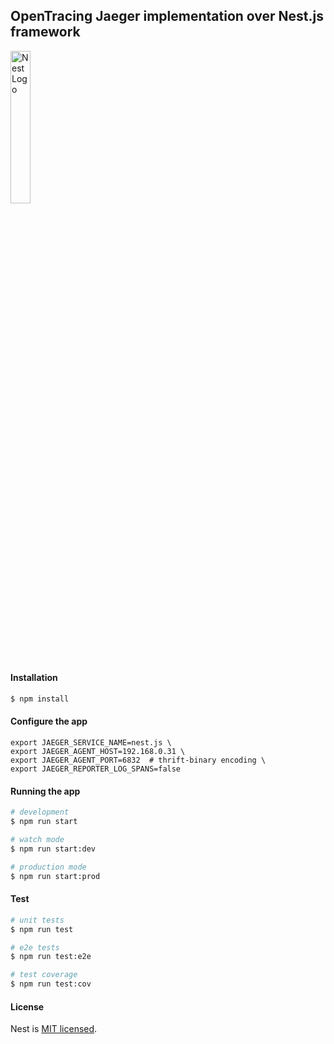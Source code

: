 ## **OpenTracing** **Jaeger** implementation over **Nest.js** framework 

<p align="left">
  <a href="http://nestjs.com/" target="blank"><img src="https://nestjs.com/img/logo_text.svg" width="25%" alt="Nest Logo" /></a>
</p>

#### Installation

```bash
$ npm install
```

#### Configure the app

```
export JAEGER_SERVICE_NAME=nest.js \
export JAEGER_AGENT_HOST=192.168.0.31 \
export JAEGER_AGENT_PORT=6832  # thrift-binary encoding \
export JAEGER_REPORTER_LOG_SPANS=false
```

#### Running the app

```bash
# development
$ npm run start

# watch mode
$ npm run start:dev

# production mode
$ npm run start:prod
```

#### Test

```bash
# unit tests
$ npm run test

# e2e tests
$ npm run test:e2e

# test coverage
$ npm run test:cov
```

#### License

  Nest is [MIT licensed](https://github.com/nestjs/nest/blob/master/LICENSE).

